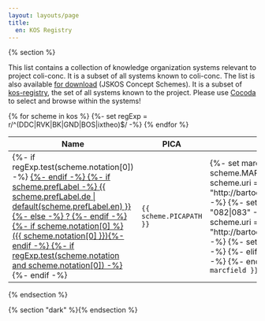 ```yaml
---
layout: layouts/page
title:
  en: KOS Registry
---
```


{% section %}

<!-- TODO: Link kos file and Cocoda properly -->
This list contains a collection of knowledge organization systems relevant to project coli-conc. It is a subset of all systems known to coli-conc. The list is also available [for download](kos.ndjson) (JSKOS Concept Schemes). It is a subset of [kos-registry](https://github.com/gbv/kos-registry), the set of all systems known to the project. Please use [Cocoda](../cocoda/) to select and browse within the systems!

<table>
  <thead>
    <tr>
      <th>Name</th>
      <th>PICA</th>
      <th>MARC</th>
    </tr>
  </thead>
  <tbody>
    {% for scheme in kos %}
    {%- set regExp = r/^(DDC|RVK|BK|GND|BOS|ixtheo)$/ -%}
    <tr>
      <td>
        {%- if regExp.test(scheme.notation[0]) -%}
          <a target="_blank" href="https://coli-conc.gbv.de/cocoda/app/?fromScheme={{ scheme.uri | urlencode }}">
        {%- endif -%}
        {%- if scheme.prefLabel -%}
          {{ scheme.prefLabel.de | default(scheme.prefLabel.en) }}
        {%- else -%}
          ?
        {%- endif -%}
        {%- if scheme.notation[0] %} ({{ scheme.notation[0] }}){%- endif -%}
        {%- if regExp.test(scheme.notation and scheme.notation[0]) -%}
          </a>
        {%- endif -%}
      </td>
      <td>
        <code>{{ scheme.PICAPATH }}</code>
      </td>
      <td>
        {%- set marcfield = scheme.MARCSPEC -%}
        {%- if scheme.uri == "http://bartoc.org/en/node/241" -%}
          {%- set marcfield = "082|083" -%}
        {%- elif scheme.uri == "http://bartoc.org/en/node/496" -%}
          {%- set marcfield = "080" -%}
        {%- elif scheme.identifier -%}
          <!--
            var locid = scheme.identifier.find(id => id.startsWith("http://id.loc.gov/vocabulary/classSchemes/"))
            if (locid) {
              marcfield = '084{$2='+locid.substr(42)+'}'
            }
          -->
        {%- endif -%}
        <code>{{ marcfield }}</code>
      </td>
    </tr>
    {% endfor %}
  <tbody>
</table>

{% endsection %}

{% section "dark" %}{% endsection %}
